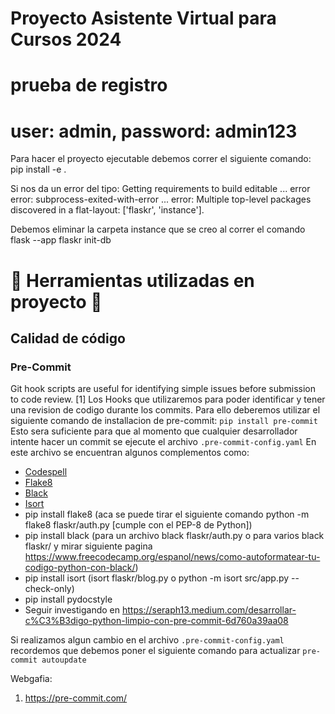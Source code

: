 # Proyecto Asistente Virtual para Cursos 2024


# prueba de registro
# user: admin, password: admin123

Para hacer el proyecto ejecutable debemos correr el siguiente comando:
pip install -e .

Si nos da un error del tipo:
Getting requirements to build editable ... error
  error: subprocess-exited-with-error
  ...
  error: Multiple top-level packages discovered in a flat-layout: ['flaskr', 'instance'].

Debemos eliminar la carpeta instance que se creo al correr el comando flask --app flaskr init-db

# 🔨  Herramientas utilizadas en proyecto 🔨
## Calidad de código

### Pre-Commit
Git hook scripts are useful for identifying simple issues before submission to code review. [1]
Los Hooks que utilizaremos para poder identificar y tener una revision de codigo durante los commits.
Para ello deberemos utilizar el siguiente comando de installacion de pre-commit: ``` pip install pre-commit ```
Esto sera suficiente para que al momento que cualquier desarrollador intente hacer un commit se ejecute el
archivo ``` .pre-commit-config.yaml ```
En este archivo se encuentran algunos complementos como:
- [Codespell](https://github.com/codespell-project/codespell)
- [Flake8](https://flake8.pycqa.org/en/latest/)
- [Black](https://github.com/adamchainz/blacken-docs)
- [Isort](https://github.com/PyCQA/isort)
- pip install flake8 (aca se puede tirar el siguiente comando python -m flake8 flaskr/auth.py [cumple con el PEP-8 de Python])
- pip install black (para un archivo black flaskr/auth.py o para varios black flaskr/ y mirar siguiente pagina https://www.freecodecamp.org/espanol/news/como-autoformatear-tu-codigo-python-con-black/)
- pip install isort (isort flaskr/blog.py o python -m isort src/app.py --check-only)
- pip install pydocstyle
- Seguir investigando en https://seraph13.medium.com/desarrollar-c%C3%B3digo-python-limpio-con-pre-commit-6d760a39aa08

Si realizamos algun cambio en el archivo ``` .pre-commit-config.yaml ``` recordemos que debemos poner el siguiente comando
para actualizar ``` pre-commit autoupdate ```


Webgafia:
1. https://pre-commit.com/



